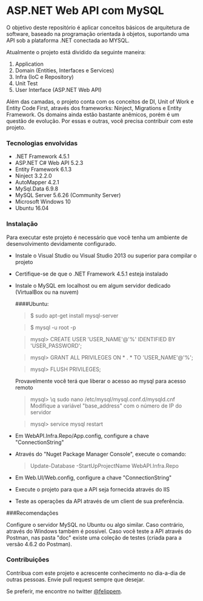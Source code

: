 # ASP.NET Web API com MySQL

O objetivo deste repositório é aplicar conceitos básicos de arquitetura de software, baseado na programação orientada à objetos, suportando uma API sob a plataforma .NET conectada ao MYSQL.

Atualmente o projeto está dividido da seguinte maneira:

1. Application
2. Domain (Entities, Interfaces e Services)
3. Infra (IoC e Repository)
4. Unit Test
5. User Interface (ASP.NET Web API)

Além das camadas, o projeto conta com os conceitos de DI, Unit of Work e Entity Code First, através dos frameworks: Ninject, Migrations e Entity Framework.
Os domains ainda estão bastante anêmicos, porém é um questão de evolução. Por essas e outras, você precisa contribuir com este projeto.

### Tecnologias envolvidas

* .NET Framework 4.5.1
* ASP.NET C# Web API 5.2.3
* Entity Framework 6.1.3
* Ninject 3.2.2.0
* AutoMapper 4.2.1
* MySql.Data 6.9.8
* MySQL Server 5.6.26 (Community Server)
* Microsoft Windows 10
* Ubuntu 16.04

### Instalação

Para executar este projeto é necessário que você tenha um ambiente de desenvolvimento devidamente configurado.

* Instale o Visual Studio ou Visual Studio 2013 ou superior para compilar o projeto
* Certifique-se de que o .NET Framework 4.5.1 esteja instalado
* Instale o MySQL em localhost ou em algum servidor dedicado (VirtualBox ou na nuvem)
  
  ####Ubuntu: 
  > $ sudo apt-get install mysql-server

  > $ mysql -u root -p
  
  > mysql> CREATE USER 'USER_NAME'@'%' IDENTIFIED BY 'USER_PASSWORD';
  
  > mysql> GRANT ALL PRIVILEGES ON * . * TO 'USER_NAME'@'%';
  
  > mysql> FLUSH PRIVILEGES;
  
  Provavelmente você terá que liberar o acesso ao mysql para acesso remoto
  
  > mysql> \q
  > sudo nano /etc/mysql/mysql.conf.d/mysqld.cnf
    Modifique a variável "base_address" com o número de IP do servidor
  
  > mysql> service mysql restart

* Em WebAPI.Infra.Repo/App.config, configure a chave "ConnectionString"
* Através do "Nuget Package Manager Console", execute o comando:
  
  > Update-Database -StartUpProjectName WebAPI.Infra.Repo

* Em Web.UI/Web.config, configure a chave "ConnectionString"
* Execute o projeto para que a API seja fornecida através do IIS
* Teste as operações da API através de um client de sua preferência.

###Recomendações

Configure o servidor MySQL no Ubuntu ou algo similar. Caso contrário, através do Windows também é possível.
Caso você teste a API através do Postman, nas pasta "doc" existe uma coleção de testes (criada para a versão 4.6.2 do Postman). 

### Contribuições

Contribua com este projeto e acrescente conhecimento no dia-a-dia de outras pessoas. Envie pull request sempre que desejar.

Se preferir, me encontre no twitter <a href="//twitter.com/felippem" target="_blank">@felippem</a>.
